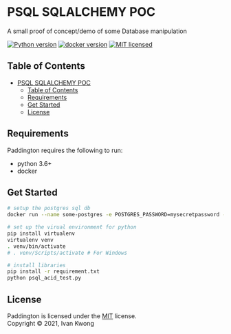 # PSQL SQLALCHEMY POC

A small proof of concept/demo of some Database manipulation

[![Python version][shield-python]](#)
[![docker version][shield-docker]](#)
[![MIT licensed][shield-license]](#)

## Table of Contents

- [PSQL SQLALCHEMY POC](#psql-sqlalchemy-poc)
  - [Table of Contents](#table-of-contents)
  - [Requirements](#requirements)
  - [Get Started](#get-started)
  - [License](#license)

## Requirements

Paddington requires the following to run:

- python 3.6+
- docker

## Get Started

```sh
# setup the postgres sql db
docker run --name some-postgres -e POSTGRES_PASSWORD=mysecretpassword -p 5432:5432 -d postgres

# set up the virual environment for python
pip install virtualenv
virtualenv venv
. venv/bin/activate
# . venv/Scripts/activate # For Windows

# install libraries
pip install -r requirement.txt
python psql_acid_test.py
```

## License

Paddington is licensed under the [MIT](#) license.  
Copyright &copy; 2021, Ivan Kwong

[shield-python]: https://img.shields.io/badge/python-%3E3.6-blue
[shield-docker]: https://img.shields.io/badge/docker-postgre-blue
[shield-license]: https://img.shields.io/badge/license-MIT-blue.svg
